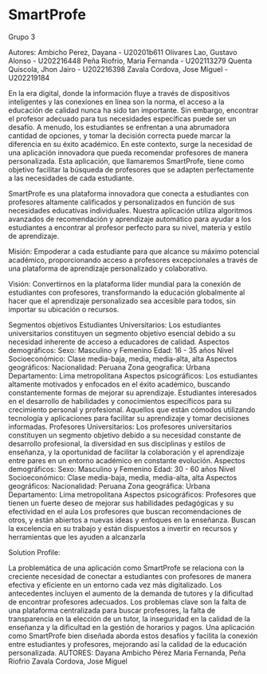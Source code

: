 # SmartProfe
Grupo 3


Autores:
Ambicho Perez, Dayana - U20201b611
Olivares Lao, Gustavo Alonso - U202216448
Peña Riofrio, Maria Fernanda - U202113279
Quenta Quiscola, Jhon Jairo - U202216398
Zavala Cordova, Jose Miguel - U202219184


En la era digital, donde la información fluye a través de dispositivos inteligentes y las conexiones en línea son la norma, el acceso a la educación de calidad nunca ha sido tan importante. Sin embargo, encontrar el profesor adecuado para tus necesidades específicas puede ser un desafío. A menudo, los estudiantes se enfrentan a una abrumadora cantidad de opciones, y tomar la decisión correcta puede marcar la diferencia en su éxito académico. En este contexto, surge la necesidad de una aplicación innovadora que pueda recomendar profesores de manera personalizada. Esta aplicación, que llamaremos SmartProfe, tiene como objetivo facilitar la búsqueda de profesores que se adapten perfectamente a las necesidades de cada estudiante.

SmartProfe es una plataforma innovadora que conecta a estudiantes con profesores altamente calificados y personalizados en función de sus necesidades educativas individuales. Nuestra aplicación utiliza algoritmos avanzados de recomendación y aprendizaje automático para ayudar a los estudiantes a encontrar al profesor perfecto para su nivel, materia y estilo de aprendizaje.

Misión: 
Empoderar a cada estudiante para que alcance su máximo potencial académico, proporcionando acceso a profesores excepcionales a través de una plataforma de aprendizaje personalizado y colaborativo.

Visión:
Convertirnos en la plataforma líder mundial para la conexión de estudiantes con profesores, transformando la educación globalmente al hacer que el aprendizaje personalizado sea accesible para todos, sin importar su ubicación o recursos.

Segmentos objetivos
Estudiantes Universitarios: 
Los estudiantes universitarios constituyen un segmento objetivo esencial debido a su necesidad inherente de acceso a educadores de calidad.
Aspectos demográficos:
Sexo: Masculino y Femenino
Edad: 16 - 35 años
Nivel Socioeconómico: Clase media-baja, media, media-alta, alta
Aspectos geográficos:
Nacionalidad: Peruana
Zona geografica: Urbana
Departamento: Lima metropolitana
Aspectos psicográficos:
Los estudiantes altamente motivados y enfocados en el éxito académico, buscando constantemente formas de mejorar su aprendizaje.
Estudiantes interesados en el desarrollo de habilidades y conocimientos específicos para su crecimiento personal y profesional.
Aquellos que están cómodos utilizando tecnología y aplicaciones para facilitar su aprendizaje y tomar decisiones informadas.
Profesores Universitarios:
Los profesores universitarios constituyen un segmento objetivo debido a su necesidad constante de desarrollo profesional, la diversidad en sus disciplinas y estilos de enseñanza, y la oportunidad de facilitar la colaboración y el aprendizaje entre pares en un entorno académico en constante evolución.
Aspectos demográficos:
Sexo: Masculino y Femenino
Edad: 30 - 60 años 
Nivel Socioeconómico: Clase media-baja, media, media-alta, alta
Aspectos geográficos:
Nacionalidad: Peruana
Zona geográfica: Urbana
Departamento: Lima metropolitana
Aspectos psicográficos:
Profesores que tienen un fuerte deseo de mejorar sus habilidades pedagógicas y su efectividad en el aula
Los profesores que buscan recomendaciones de otros, y están abiertos a nuevas ideas y enfoques en la enseñanza.
Buscan la excelencia en su trabajo y están dispuestos a invertir en recursos y herramientas que les ayuden a alcanzarla

Solution Profile:

La problemática de una aplicación como SmartProfe se relaciona con la creciente necesidad de conectar a estudiantes con profesores de manera efectiva y eficiente en un entorno cada vez más digitalizado. Los antecedentes incluyen el aumento de la demanda de tutores y la dificultad de encontrar profesores adecuados. Los problemas clave son la falta de una plataforma centralizada para buscar profesores, la falta de transparencia en la elección de un tutor, la inseguridad en la calidad de la enseñanza y la dificultad en la gestión de horarios y pagos. Una aplicación como SmartProfe bien diseñada aborda estos desafíos y facilita la conexión entre estudiantes y profesores, mejorando así la calidad de la educación personalizada.
AUTORES:
Dayana Ambicho Pérez 
Maria Fernanda, Peña Riofrio
Zavala Cordova, Jose Miguel
